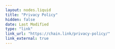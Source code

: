 ```yaml
---
layout: nodes.liquid
title: "Privacy Policy"
hidden: false
date: Last Modified
type: "link"
link_url: "https://chain.link/privacy-policy/"
link_external: true
---
```

